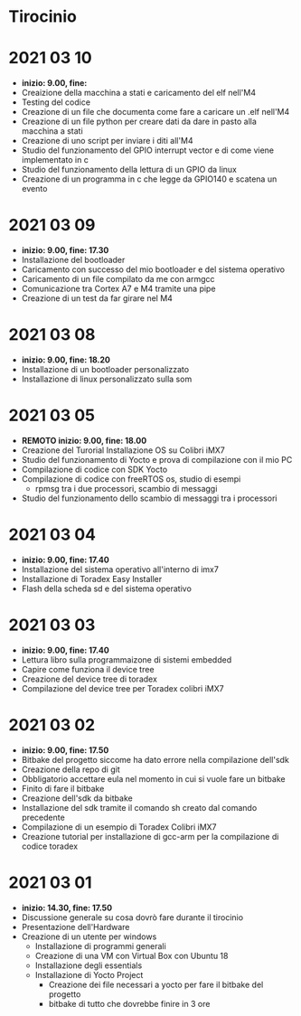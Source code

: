 # Tirocinio

# 2021 03 10
  - **inizio: 9.00,      fine:** 
  - Creaizione della macchina a stati e caricamento del elf nell'M4
  - Testing del codice 
  - Creazione di un file che documenta come fare a caricare un .elf nell'M4
  - Creazione di un file python per creare dati da dare in pasto alla macchina a stati
  - Creazione di uno script per inviare i diti all'M4
  - Studio del funzionamento del GPIO interrupt vector e di come viene implementato in c
  - Studio del funzionamento della lettura di un GPIO da linux
  - Creazione di un programma in c che legge da GPIO140 e scatena un evento

# 2021 03 09
  - **inizio: 9.00,      fine: 17.30** 
  - Installazione del bootloader
  - Caricamento con successo del mio bootloader e del sistema operativo
  - Caricamento di un file compilato da me con armgcc
  - Comunicazione tra Cortex A7 e M4 tramite una pipe
  - Creazione di un test da far girare nel M4

# 2021 03 08
  - **inizio: 9.00,      fine: 18.20**
  - Installazione di un bootloader personalizzato
  - Installazione di linux personalizzato sulla som

# 2021 03 05        
  - **REMOTO inizio: 9.00,      fine: 18.00**
  - Creazione del Turorial Installazione OS su Colibri iMX7 
  - Studio del funzionamento di Yocto e prova di compilazione con il mio PC
  - Compilazione di codice con SDK Yocto
  - Compilazione di codice con freeRTOS os, studio di esempi
    - rpmsg tra i due processori, scambio di messaggi
  - Studio del funzionamento dello scambio di messaggi tra i processori

# 2021 03 04
  - **inizio: 9.00,      fine: 17.40**
  - Installazione del sistema operativo all'interno di imx7
  - Installazione di Toradex Easy Installer 
  - Flash della scheda sd e del sistema operativo

# 2021 03 03
  - **inizio: 9.00,      fine: 17.40**
  - Lettura libro sulla programmaizone di sistemi embedded
  - Capire come funziona il device tree
  - Creazione del device tree di toradex
  - Compilazione del device tree per Toradex colibri iMX7
    
# 2021 03 02
  - **inizio: 9.00,      fine: 17.50**
  - Bitbake del progetto siccome ha dato errore nella compilazione dell'sdk
  - Creazione della repo di git 
  - Obbligatorio accettare eula nel momento in cui si vuole fare un bitbake
  - Finito di fare il bitbake
  - Creazione dell'sdk da bitbake
  - Installazione del sdk tramite il comando sh creato dal comando precedente
  - Compilazione di un esempio di Toradex Colibri iMX7 
  - Creazione tutorial per installazione di gcc-arm per la compilazione di codice toradex

# 2021 03 01
  - **inizio: 14.30,    fine: 17.50**
  - Discussione generale su cosa dovrò fare durante il tirocinio
  - Presentazione dell'Hardware 
  - Creazione di un utente per windows
      - Installazione di programmi generali
      - Creazione di una VM con Virtual Box con Ubuntu 18
      - Installazione degli essentials
      - Installazione di Yocto Project 
          - Creazione dei file necessari a yocto per fare il 
              bitbake del progetto 
          - bitbake di tutto che dovrebbe finire in 3 ore
      

